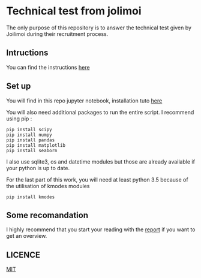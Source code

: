 # Technical test from jolimoi
The only purpose of this repository is to answer the technical test given by Joilimoi during their recruitment process.

## Intructions 
You can find the instructions [here](https://github.com/Jolimoi/data-analyst-interview)

## Set up 
You will find in this repo jupyter notebook, installation tuto [here](https://jupyter.readthedocs.io/en/latest/install.html#new-to-python-and-jupyter)  

You will also need additional packages to run the entire script. I recommend using pip :
```
pip install scipy
pip install numpy
pip install pandas
pip install matplotlib
pip install seaborn
```
I also use sqlite3, os and datetime modules but those are already available if your python is up to date.

For the last part of this work, you will need at least python 3.5 because of the utilisation of kmodes modules
```
pip install kmodes
```

## Some recomandation
I highly recommend that you start your reading with the [report](https://github.com/Martin-Labenne/Jolimoi_Technical_Interview/blob/master/notebook/Report.ipynb) if you want to get an overview.

## LICENCE
[MIT](https://choosealicense.com/licenses/mit/)